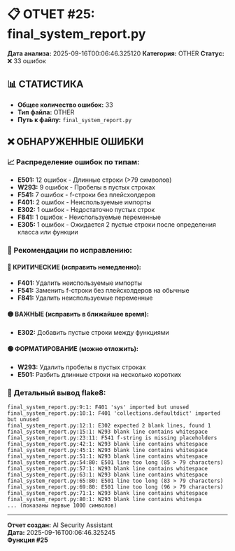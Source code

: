 # 📋 ОТЧЕТ #25: final_system_report.py

**Дата анализа:** 2025-09-16T00:06:46.325120
**Категория:** OTHER
**Статус:** ❌ 33 ошибок

## 📊 СТАТИСТИКА

- **Общее количество ошибок:** 33
- **Тип файла:** OTHER
- **Путь к файлу:** `final_system_report.py`

## ❌ ОБНАРУЖЕННЫЕ ОШИБКИ

### 📈 Распределение ошибок по типам:

- **E501:** 12 ошибок - Длинные строки (>79 символов)
- **W293:** 9 ошибок - Пробелы в пустых строках
- **F541:** 7 ошибок - f-строки без плейсхолдеров
- **F401:** 2 ошибок - Неиспользуемые импорты
- **E302:** 1 ошибок - Недостаточно пустых строк
- **F841:** 1 ошибок - Неиспользуемые переменные
- **E305:** 1 ошибок - Ожидается 2 пустые строки после определения класса или функции

### 🎯 Рекомендации по исправлению:

#### 🔴 КРИТИЧЕСКИЕ (исправить немедленно):
- **F401:** Удалить неиспользуемые импорты
- **F541:** Заменить f-строки без плейсхолдеров на обычные
- **F841:** Удалить неиспользуемые переменные

#### 🟡 ВАЖНЫЕ (исправить в ближайшее время):
- **E302:** Добавить пустые строки между функциями

#### 🟢 ФОРМАТИРОВАНИЕ (можно отложить):
- **W293:** Удалить пробелы в пустых строках
- **E501:** Разбить длинные строки на несколько коротких

### 📝 Детальный вывод flake8:

```
final_system_report.py:9:1: F401 'sys' imported but unused
final_system_report.py:10:1: F401 'collections.defaultdict' imported but unused
final_system_report.py:12:1: E302 expected 2 blank lines, found 1
final_system_report.py:15:1: W293 blank line contains whitespace
final_system_report.py:23:11: F541 f-string is missing placeholders
final_system_report.py:42:1: W293 blank line contains whitespace
final_system_report.py:45:1: W293 blank line contains whitespace
final_system_report.py:51:1: W293 blank line contains whitespace
final_system_report.py:54:80: E501 line too long (85 > 79 characters)
final_system_report.py:57:1: W293 blank line contains whitespace
final_system_report.py:63:1: W293 blank line contains whitespace
final_system_report.py:65:80: E501 line too long (83 > 79 characters)
final_system_report.py:69:80: E501 line too long (96 > 79 characters)
final_system_report.py:71:1: W293 blank line contains whitespace
final_system_report.py:80:1: W293 blank line contains whitespa
... (показаны первые 1000 символов)
```

---
**Отчет создан:** AI Security Assistant  
**Дата:** 2025-09-16T00:06:46.325245  
**Функция #25**
